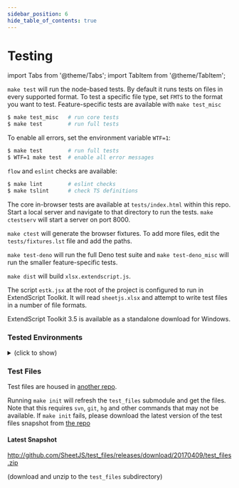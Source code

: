 ```yaml
---
sidebar_position: 6
hide_table_of_contents: true
---
```


# Testing

import Tabs from '@theme/Tabs';
import TabItem from '@theme/TabItem';

<Tabs>
  <TabItem value="nodejs" label="NodeJS">

`make test` will run the node-based tests.  By default it runs tests on files in
every supported format.  To test a specific file type, set `FMTS` to the format
you want to test.  Feature-specific tests are available with `make test_misc`

```bash
$ make test_misc   # run core tests
$ make test        # run full tests
```

To enable all errors, set the environment variable `WTF=1`:

```bash
$ make test        # run full tests
$ WTF=1 make test  # enable all error messages
```

`flow` and `eslint` checks are available:

```bash
$ make lint        # eslint checks
$ make tslint      # check TS definitions
```

  </TabItem>
  <TabItem value="browser" label="Browser">

The core in-browser tests are available at `tests/index.html` within this repo.
Start a local server and navigate to that directory to run the tests.
`make ctestserv` will start a server on port 8000.

`make ctest` will generate the browser fixtures.  To add more files, edit the
`tests/fixtures.lst` file and add the paths.

  </TabItem>
  <TabItem value="deno" label="Deno">

`make test-deno` will run the full Deno test suite and `make test-deno_misc`
will run the smaller feature-specific tests.

  </TabItem>
  <TabItem value="extendscript" label="Extendscript">

`make dist` will build `xlsx.extendscript.js`.

The script `estk.jsx` at the root of the project is configured to run in
ExtendScript Toolkit.  It will read `sheetjs.xlsx` and attempt to write test
files in a number of file formats.

ExtendScript Toolkit 3.5 is available as a standalone download for Windows.

  </TabItem>
</Tabs>

### Tested Environments

<details>
  <summary>(click to show)</summary>

 - NodeJS `0.8`, `0.10`, `0.12`, `4.x`, `5.x`, `6.x`, `7.x`, `8.x`
 - IE 6/7/8/9/10/11 (IE 6-9 require shims)
 - Chrome 24+ (including Android 4.0+)
 - Safari 6+ (iOS and Desktop)
 - Edge 13+, FF 18+, and Opera 12+

Tests utilize the mocha testing framework.

 - <https://saucelabs.com/u/sheetjs> for XLS\* modules using Sauce Labs

The test suite also includes tests for various time zones.  To change
the timezone locally, set the TZ environment variable:

```bash
$ env TZ="Asia/Kolkata" WTF=1 make test_misc
```

</details>

### Test Files

Test files are housed in [another repo](https://github.com/SheetJS/test_files).

Running `make init` will refresh the `test_files` submodule and get the files.
Note that this requires `svn`, `git`, `hg` and other commands that may not be
available.  If `make init` fails, please download the latest version of the test
files snapshot from [the repo](https://github.com/SheetJS/test_files/releases)

#### Latest Snapshot

<http://github.com/SheetJS/test_files/releases/download/20170409/test_files.zip>

(download and unzip to the `test_files` subdirectory)

